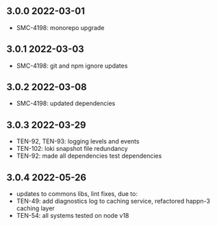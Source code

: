 3.0.0 2022-03-01
-----------------
  - SMC-4198: monorepo upgrade

3.0.1 2022-03-03
-----------------
  - SMC-4198: git and npm ignore updates

3.0.2 2022-03-08
-----------------
  - SMC-4198: updated dependencies

3.0.3 2022-03-29
-----------------
  - TEN-92, TEN-93: logging levels and events
  - TEN-102: loki snapshot  file redundancy
  - TEN-92: made all dependencies test dependencies

3.0.4 2022-05-26
-----------------
  - updates to commons libs, lint fixes, due to:
  - TEN-49: add diagnostics log to caching service, refactored happn-3 caching layer
  - TEN-54: all systems tested on node v18
